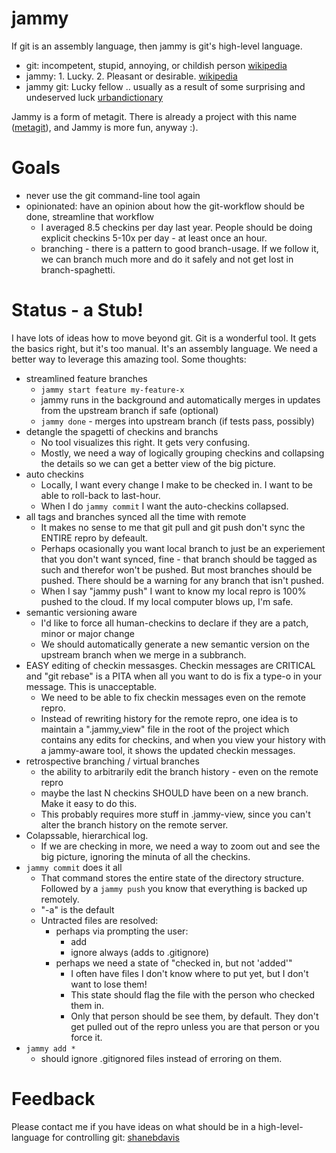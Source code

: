 # jammy
If git is an assembly language, then jammy is git's high-level language.

* git: incompetent, stupid, annoying, or childish person [wikipedia](https://en.wikipedia.org/wiki/British_slang#W)
* jammy: 1. Lucky. 2. Pleasant or desirable. [wikipedia](https://en.wikipedia.org/wiki/British_slang#J)
* jammy git: Lucky fellow .. usually as a result of some surprising and undeserved luck [urbandictionary](http://www.urbandictionary.com/define.php?term=jammy%20git)

Jammy is a form of metagit. There is already a project with this name ([metagit](https://github.com/stettberger/metagit)), and Jammy is more fun, anyway :).

# Goals

* never use the git command-line tool again
* opinionated: have an opinion about how the git-workflow should be done, streamline that workflow
  * I averaged 8.5 checkins per day last year. People should be doing explicit checkins 5-10x per day - at least once an hour.
  * branching - there is a pattern to good branch-usage. If we follow it, we can branch much more and do it safely and not get lost in branch-spaghetti.

# Status - a Stub!

I have lots of ideas how to move beyond git. Git is a wonderful tool. It gets the basics right, but it's too manual. It's an assembly language. We need a better way to leverage this amazing tool. Some thoughts:

* streamlined feature branches
  * `jammy start feature my-feature-x`
  * jammy runs in the background and automatically merges in updates from the upstream branch if safe (optional)
  * `jammy done` - merges into upstream branch (if tests pass, possibly)
* detangle the spagetti of checkins and branchs
  * No tool visualizes this right. It gets very confusing.
  * Mostly, we need a way of logically grouping checkins and collapsing the details so we can get a better view of the big picture.
* auto checkins
  * Locally, I want every change I make to be checked in. I want to be able to roll-back to last-hour.
  * When I do `jammy commit` I want the auto-checkins collapsed.
* all tags and branches synced all the time with remote
  * It makes no sense to me that git pull and git push don't sync the ENTIRE repro by defeault.
  * Perhaps ocasionally you want local branch to just be an experiement that you don't want synced, fine - that branch should be tagged as such and therefor won't be pushed. But most branches should be pushed. There should be a warning for any branch that isn't pushed.
  * When I say "jammy push" I want to know my local repro is 100% pushed to the cloud. If my local computer blows up, I'm safe.
* semantic versioning aware
  * I'd like to force all human-checkins to declare if they are a patch, minor or major change
  * We should automatically generate a new semantic version on the upstream branch when we merge in a subbranch.
* EASY editing of checkin messasges. Checkin messages are CRITICAL and "git rebase" is a PITA when all you want to do is fix a type-o in your message. This is unacceptable.
  * We need to be able to fix checkin messages even on the remote repro.
  * Instead of rewriting history for the remote repro, one idea is to maintain a ".jammy_view" file in the root of the project which contains any edits for checkins, and when you view your history with a jammy-aware tool, it shows the updated checkin messages.
* retrospective branching / virtual branches
  * the ability to arbitrarily edit the branch history - even on the remote repro
  * maybe the last N checkins SHOULD have been on a new branch. Make it easy to do this.
  * This probably requires more stuff in .jammy-view, since you can't alter the branch history on the remote server.
* Colapssable, hierarchical log.
  * If we are checking in more, we need a way to zoom out and see the big picture, ignoring the minuta of all the checkins.
* `jammy commit` does it all
  * That command stores the entire state of the directory structure. Followed by a `jammy push` you know that everything is backed up remotely.
  * "-a" is the default
  * Untracted files are resolved:
    * perhaps via prompting the user:
      * add
      * ignore always (adds to .gitignore)
    * perhaps we need a state of "checked in, but not 'added'"
      * I often have files I don't know where to put yet, but I don't want to lose them!
      * This state should flag the file with the person who checked them in.
      * Only that person should be see them, by default. They don't get pulled out of the repro unless you are that person or you force it.
* `jammy add *`
  * should ignore .gitignored files instead of erroring on them.

# Feedback

Please contact me if you have ideas on what should be in a high-level-language for controlling git: [shanebdavis](https://github.com/shanebdavis)